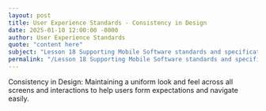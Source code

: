 ```yaml
---
layout: post
title: User Experience Standards - Consistency in Design
date: 2025-01-10 12:00:00 -0000
author: User Experience Standards
quote: "content here"
subject: "Lesson 18 Supporting Mobile Software standards and specifications"
permalink: "/Lesson 18 Supporting Mobile Software standards and specifications/User Experience Standards/User Experience Standards - Consistency in Design"
---
```


Consistency in Design: Maintaining a uniform look and feel across all screens and interactions to help users form expectations and navigate easily.
